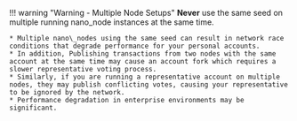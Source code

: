 !!! warning "Warning - Multiple Node Setups"
	**Never** use the same seed on multiple running nano\_node instances at the same time.

	* Multiple nano\_nodes using the same seed can result in network race conditions that degrade performance for your personal accounts.
	* In addition, Publishing transactions from two nodes with the same account at the same time may cause an account fork which requires a slower representative voting process.
	* Similarly, if you are running a representative account on multiple nodes, they may publish conflicting votes, causing your representative to be ignored by the network.
	* Performance degradation in enterprise environments may be significant.
